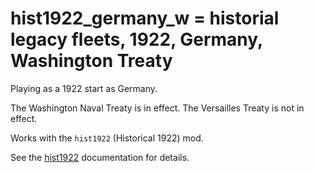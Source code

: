 # hist1922_germany_w = historial legacy fleets, 1922, Germany, Washington Treaty

Playing as a 1922 start as Germany.

The Washington Naval Treaty is  in effect.
The Versailles Treaty is not in effect.

Works with the `hist1922` (Historical 1922) mod.

See the [hist1922](hist1922.md) documentation for details.

